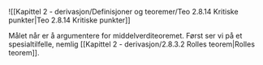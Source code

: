 ![[Kapittel 2 - derivasjon/Definisjoner og teoremer/Teo 2.8.14 Kritiske punkter|Teo 2.8.14 Kritiske punkter]]


Målet når er å argumentere for middelverditeoremet. Først ser vi på et spesialtilfelle, nemlig [[Kapittel 2 - derivasjon/2.8.3.2 Rolles teorem|Rolles teorem]].